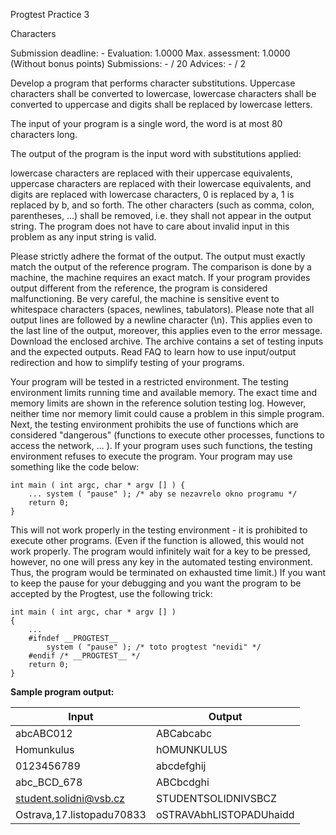 Progtest Practice 3

Characters

Submission deadline: -
Evaluation: 1.0000
Max. assessment: 1.0000 (Without bonus points)
Submissions: - / 20
Advices: - / 2

Develop a program that performs character substitutions. Uppercase characters shall be converted to lowercase, lowercase characters shall be converted to uppercase and digits shall be replaced by lowercase letters.

The input of your program is a single word, the word is at most 80 characters long.

The output of the program is the input word with substitutions applied:

lowercase characters are replaced with their uppercase equivalents,
uppercase characters are replaced with their lowercase equivalents, and
digits are replaced with lowercase characters, 0 is replaced by a, 1 is replaced by b, and so forth.
The other characters (such as comma, colon, parentheses, ...) shall be removed, i.e. they shall not appear in the output string.
The program does not have to care about invalid input in this problem as any input string is valid.

Please strictly adhere the format of the output. The output must exactly match the output of the reference program. The comparison is done by a machine, the machine requires an exact match. If your program provides output different from the reference, the program is considered malfunctioning. Be very careful, the machine is sensitive event to whitespace characters (spaces, newlines, tabulators). Please note that all output lines are followed by a newline character (\n). This applies even to the last line of the output, moreover, this applies even to the error message. Download the enclosed archive. The archive contains a set of testing inputs and the expected outputs. Read FAQ to learn how to use input/output redirection and how to simplify testing of your programs.

Your program will be tested in a restricted environment. The testing environment limits running time and available memory. The exact time and memory limits are shown in the reference solution testing log. However, neither time nor memory limit could cause a problem in this simple program. Next, the testing environment prohibits the use of functions which are considered "dangerous" (functions to execute other processes, functions to access the network, ... ). If your program uses such functions, the testing environment refuses to execute the program. Your program may use something like the code below:

```
int main ( int argc, char * argv [] ) {
	... system ( "pause" ); /* aby se nezavrelo okno programu */ 
	return 0; 
}
```

This will not work properly in the testing environment - it is prohibited to execute other programs. (Even if the function is allowed, this would not work properly. The program would infinitely wait for a key to be pressed, however, no one will press any key in the automated testing environment. Thus, the program would be terminated on exhausted time limit.) If you want to keep the pause for your debugging and you want the program to be accepted by the Progtest, use the following trick:

```
int main ( int argc, char * argv [] )
{ 
	... 
	#ifndef __PROGTEST__ 
		system ( "pause" ); /* toto progtest "nevidi" */ 
	#endif /* __PROGTEST__ */ 
	return 0; 
}
```

**Sample program output:**

Input | Output
----- | -----
abcABC012 | ABCabcabc
Homunkulus | hOMUNKULUS
0123456789 | abcdefghij
abc_BCD_678 | ABCbcdghi
student.solidni@vsb.cz | STUDENTSOLIDNIVSBCZ
Ostrava,17.listopadu70833 | oSTRAVAbhLISTOPADUhaidd
